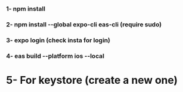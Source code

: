 ### 1- npm install
### 2- npm install --global expo-cli eas-cli (require sudo)
### 3- expo login (check insta for login)
### 4- eas build --platform ios --local
# 5- For keystore (create a new one)